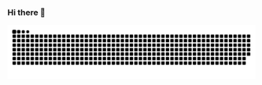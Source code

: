 ### Hi there 👋

![snake gif](https://github.com/Dahye73/Dahye73/blob/output/github-contribution-grid-snake.svg)
